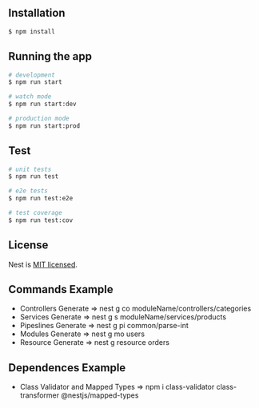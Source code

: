 ## Installation

```bash
$ npm install
```

## Running the app

```bash
# development
$ npm run start

# watch mode
$ npm run start:dev

# production mode
$ npm run start:prod
```

## Test

```bash
# unit tests
$ npm run test

# e2e tests
$ npm run test:e2e

# test coverage
$ npm run test:cov
```

## License

Nest is [MIT licensed](LICENSE).

## Commands Example

- Controllers Generate => nest g co moduleName/controllers/categories
- Services Generate => nest g s moduleName/services/products
- Pipeslines Generate => nest g pi common/parse-int
- Modules Generate => nest g mo users
- Resource Generate => nest g resource orders

## Dependences Example
- Class Validator and Mapped Types => npm i class-validator class-transformer @nestjs/mapped-types
